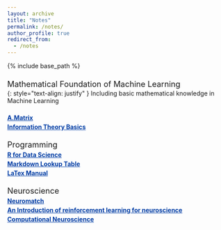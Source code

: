 ```yaml
---
layout: archive
title: "Notes"
permalink: /notes/
author_profile: true
redirect_from:
  - /notes
---
```


{% include base_path %}

<head>
<style>
a.blog:link {
  color: #003CA4;
  background-color: transparent;
  text-decoration: underline;
  font-weight:bold;
}
a.blog:visited {
  color: #003CA4;
  background-color: transparent;
  text-decoration: underline;
  font-weight:bold;
}

</style>
</head>

<p style="padding-bottom:-12px; margin-bottom:-12px; padding-top:8px; margin-top:8px">
<a style="font-size:1.3em" class="blog">
Mathematical Foundation of Machine Learning
</a>
</p>

{: style="text-align: justify" }
Including basic mathematical knowledge in Machine Learning
<p style="padding-bottom:-12px; margin-bottom:-12px; padding-top:8px; margin-top:8px">
<a style="font-size:1.0em" class="blog" href="http://JiaLinLi0822.github.io/files/notes/A_Matrix.html">
A.Matrix
</a>
</p>

<p style="padding-bottom:-12px; margin-bottom:-12px; padding-top:8px; margin-top:8px">
<a style="font-size:1.0em" class="blog" href="http://JiaLinLi0822.github.io/files/notes/Information_Theory_Basics.html">
Information Theory Basics
</a>
</p>

<br>

<p style="padding-bottom:-12px; margin-bottom:-12px; padding-top:8px; margin-top:8px">
<a style="font-size:1.3em" class="blog">
Programming
</a>
</p>
<p style="padding-bottom:-12px; margin-bottom:-12px; padding-top:8px; margin-top:8px">
<a style="font-size:1.0em" class="blog" href="https://r4ds.hadley.nz">
R for Data Science
</a>
</p>
<p style="padding-bottom:-12px; margin-bottom:-12px; padding-top:8px; margin-top:8px">
<a style="font-size:1.0em" class="blog" href="http://JiaLinLi0822.github.io/files/notes/Markdown_Lookup_Table.html">
Markdown Lookup Table
</a>
</p>
<p style="padding-bottom:-12px; margin-bottom:-12px; padding-top:8px; margin-top:8px">
<a style="font-size:1.0em" class="blog" href="https://www.cnblogs.com/1024th/p/11623258.html">
LaTex Manual
</a>
</p>

<br>

<p style="padding-bottom:-12px; margin-bottom:-12px; padding-top:8px; margin-top:8px">
<a style="font-size:1.3em" class="blog">
Neuroscience
</a>
</p>
<p style="padding-bottom:-12px; margin-bottom:-12px; padding-top:8px; margin-top:8px">
<a style="font-size:1.0em" class="blog" href="https://deeplearning.neuromatch.io/tutorials/intro.html#">
Neuromatch
</a>
</p>
<p style="padding-bottom:-12px; margin-bottom:-12px; padding-top:8px; margin-top:8px">
<a style="font-size:1.0em" class="blog" href="https://arxiv.org/html/2311.07315v3">
An Introduction of reinforcement learning for neuroscience
</a>
</p>
<p style="padding-bottom:-12px; margin-bottom:-12px; padding-top:8px; margin-top:8px">
<a style="font-size:1.0em" class="blog" href="https://mrgreene09.github.io/computational-neuroscience-textbook/">
Computational Neuroscience
</a>
</p>








<!-- <p style="padding-bottom:-12px; margin-bottom:-12px; padding-top:8px; margin-top:8px">
<a style="font-size:1.3em" class="blog" href="http://KrisJensen.github.io/files/blog_stability.pdf">
An algorithmic hypothesis of differential neural stability in the brain
</a>
</p>

{: style="text-align: justify" }
There is a long-running debate in the neuroscience community about whether task-specific neural representations are stable after task learning or whether they drift in some null-space that does not affect task performance, and there is a large body of experimental support for both hypotheses in different brain regions and contexts.
In this short note, we consider how differences in neural stability between brain regions may reflect different algorithmic approaches to addressing the challenge of continual learning, drawing inspiration from both the machine learning literature on continual learning and the neuroscience literature on neural stability and memory consolidation. -->

<!-- <p style="padding-bottom:-12px; margin-bottom:-12px; padding-top:8px; margin-top:8px">
<a style="font-size:1.3em" class="blog" href="http://KrisJensen.github.io/files/blog_stability.pdf">
GPLVMs for neuroscience
</a>
</p>

{: style="text-align: justify" }
Many neuroscience LVMs can be considered GPLVMs. We provide an overview here. -->
